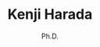 ---
title: Kenji Harada
subtitle: Ph.D.
desctiption: Personal page for Kenji Harada
layout: default
lang: en
---